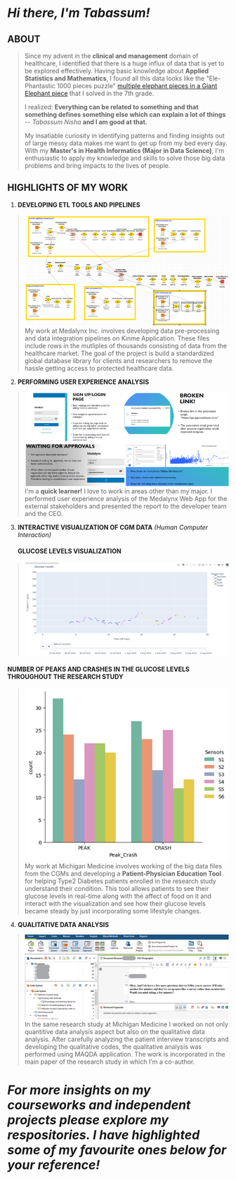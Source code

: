 # *Hi there, I'm Tabassum!*

## **ABOUT**
> Since my advent in the **clinical and management** domain of healthcare, I identified that there is a huge influx of data that is yet to be explored effectively. 
> Having basic knowledge about **Applied Statistics and Mathematics**, I found all this data looks like the "Ele-Phantastic 1000 pieces puzzle" [multiple elephant 
> pieces in a Giant Elephant piece](https://www.amazon.com/Ele-Phantastic-1000-pc-Jigsaw-Puzzle/dp/B004HK6BL6/ref=as_li_ss_tl?_encoding=UTF8&pd_rd_i=B004HK6BL6&pd_rd_r=9761960c-0f86-11e9-81fe-4da2503c3c0e&pd_rd_w=mSuow&pd_rd_wg=Hl2sh&pf_rd_p=18bb0b78-4200-49b9-ac91-f141d61a1780&pf_rd_r=WAD926SEW7SVXNMCV35X&psc=1&refRID=WAD926SEW7SVXNMCV35X&linkCode=sl1&tag=mybuclisjou-20&linkId=5a0bdf477cfe6dc46b4ecc22b793e6cb&language=en_US) that I solved in the 7th grade.
> 
> I realized:
  > **Everything can be related to something and that something defines something else which can explain a lot of things** -- *Tabassum Nisha* **and I am good at 
  > that.** 
> 
> My insatiable curiosity in identifying patterns and finding insights out of large messy data makes me want to get up from my bed every day. With my **Master's in 
> Health Informatics (Major in Data Science)**, I'm enthusiastic to apply my knowledge and skills to solve those big data problems and bring impacts to the lives of 
> people. 

## **HIGHLIGHTS OF MY WORK**
1. **DEVELOPING ETL TOOLS AND PIPELINES** 
> ![alt text](https://github.com/tabbie-hash/tabbie-hash/blob/main/Knime%20workflow.png)
> My work at Medalynx Inc. involves developing data pre-processing and data integration pipelines on Kinme Application. These files include rows in the mutliples of
> thousands consisting of data from the healthcare market. The goal of the project is build a standardized global database library for clients and researchers to remove 
> the hassle getting access to protected healthcare data. 

2. **PERFORMING USER EXPERIENCE ANALYSIS**
> ![alt text](https://github.com/tabbie-hash/tabbie-hash/blob/main/app%20analysis.png)                                                                 
> I'm a **quick learner!** I love to work in areas other than my major. I performed user experience analysis of the Medalynx Web App for the external stakeholders and 
> presented the report to the developer team and the CEO. 

3. **INTERACTIVE VISUALIZATION OF CGM DATA** *(Human Computer Interaction)*
   #### GLUCOSE LEVELS VISUALIZATION
> ![alt text](https://github.com/tabbie-hash/tabbie-hash/blob/main/graph.png)       
   #### NUMBER OF PEAKS AND CRASHES IN THE GLUCOSE LEVELS THROUGHOUT THE RESEARCH STUDY                        
> ![alt text](https://github.com/tabbie-hash/tabbie-hash/blob/main/P001S6_All_Sensors_PC.png)                                                                                      
> My work at Michigan Medicine involves working of the big data files from the CGMs and developing a **Patient-Physician Education Tool** for helping Type2 Diabetes 
> patients enrolled in the research study understand their condition. This tool allows patients to see their glucose levels in real-time along with the affect of food 
> on it and interact with the visualization and see how their glucose levels became steady by just incorporating some lifestyle changes.  

4. **QUALITATIVE DATA ANALYSIS**
> ![alt text](https://github.com/tabbie-hash/tabbie-hash/blob/main/qual%20analysis.png)                                     
> In the same research study at Michigan Medicine I worked on not only quantitive data analysis aspect but also on the qualitative data analysis. After carefully 
> analyzing the patient interview transcripts and developing the qualitative codes, the qualitative analysis was performed using MAQDA application. The work is 
> incorporated in the main paper of the research study in which I'm a co-author. 

# *For more insights on my courseworks and independent projects please explore my respositories. I have highlighted some of my favourite ones below for your reference!*
<!--
**tabbie-hash/tabbie-hash** is a ✨ _special_ ✨ repository because its `README.md` (this file) appears on your GitHub profile.

Here are some ideas to get you started:

- 🔭 I’m currently working on ...
- 🌱 I’m currently learning ...
- 👯 I’m looking to collaborate on ...
- 🤔 I’m looking for help with ...
- 💬 Ask me about ...
- 📫 How to reach me: ...
- 😄 Pronouns: ...
- ⚡ Fun fact: ...
-->

